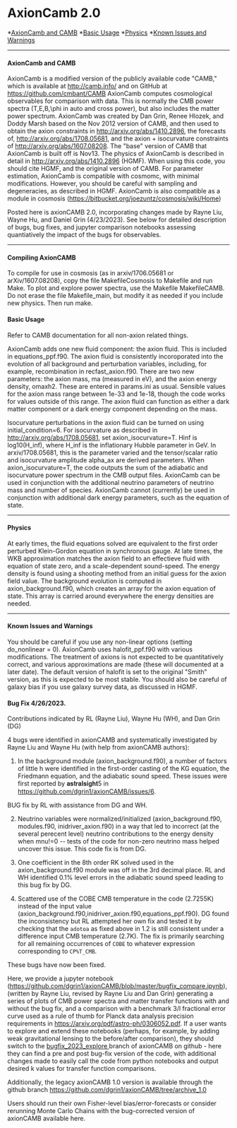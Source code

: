 # <a name="top"></a>AxionCamb 2.0
*[AxionCamb and CAMB](#intro)
*[Basic Usage](#basics)
*[Physics](#physics)
*[Known Issues and Warnings](#warnings)

----------------------------------------------------------------------
#### <a name="intro"></a>AxionCamb and CAMB

AxionCamb is a modified version of the publicly available code "CAMB," which is available at http://camb.info/ and on GitHub at https://github.com/cmbant/CAMB
AxionCamb computes cosmological observables for comparison with data. This is normally the CMB power spectra (T,E,B,\phi in auto and cross power), but also includes the matter power spectrum. AxionCamb was created by Dan Grin, Renee Hlozek, and Doddy Marsh based on the Nov 2012 version of CAMB, and then used to obtain the axion constraints in http://arxiv.org/abs/1410.2896, the forecasts of, http://arxiv.org/abs/1708.05681, and the axion + isocurvature constraints of http://arxiv.org/abs/1607.08208.
The "base" version of CAMB that AxionCamb is built off is Nov13. 
The physics of AxionCamb is described in detail in http://arxiv.org/abs/1410.2896 (HGMF). When using this code, you should cite HGMF, and the original version of CAMB.
For parameter estimation, AxionCamb is compatible with cosmomc, with minimal modifications. However, you should be careful with sampling and degeneracies, as described in HGMF.
AxionCamb is also compatible as a module in cosmosis (https://bitbucket.org/joezuntz/cosmosis/wiki/Home)

Posted here is axionCAMB 2.0, incorporating changes made by Rayne Liu, Wayne Hu, and Daniel Grin (4/23/2023). See below for detailed description of bugs, bug fixes, and jupyter comparison notebooks assessing quantiatively the impact of the bugs for observables.



----------------------------------------------------------------------
#### <a name="basics"></a>Compiling AxionCAMB

To compile for use in cosmosis (as in arxiv/1706.05681 or arXiv/1607.08208), copy the file MakefileCosmosis to Makefile and run Make. To plot and explore power spectra, use the Makefile MakefileCAMB. Do not erase the file Makefile_main, but modify it as needed if you include new physics. Then run make.

#### <a name="basics"></a>Basic Usage

Refer to CAMB documentation for all non-axion related things. 

AxionCamb adds one new fluid component: the axion fluid. This is included in equations_ppf.f90.
The axion fluid is consistently incoroporated into the evolution of all background and perturbation variables, including, for example, recombination in recfast_axion.f90.
There are two new parameters: the axion mass, ma (measured in eV), and the axion energy density, omaxh2. These are entered in params.ini as usual.
Sensible values for the axion mass range between 1e-33 and 1e-18, though the code works for values outside of this range.
The axion fluid can function as either a dark matter component or a dark energy component depending on the mass.

Isocurvature perturbations in the axion fluid can be turned on using initial_condition=6. 
For isocurvature as described in http://arxiv.org/abs/1708.05681, set axion_isocurvature=T. Hinf is log10(H_inf), where H_inf is the inflationary Hubble parameter in GeV. In arxiv/1708.05681, this is the parameter varied and the tensor/scalar ratio and isocurvature amplitude alpha_ax are derived parameters.  When axion_isocurvature=T, the code outputs the sum of the adiabatic and isocurvature power spectrum in the CMB output files.
AxionCamb can be used in conjunction with the additional neutrino parameters of neutrino mass and number of species.
AxionCamb cannot (currently) be used in conjunction with additional dark energy parameters, such as the equation of state.

----------------------------------------------------------------------
#### <a name="physics"></a>Physics

At early times, the fluid equations solved are equivalent to the first order perturbed Klein-Gordon equation in synchronous gauge.
At late times, the WKB approximation matches the axion field to an effectieve fluid with equation of state zero, and a scale-dependent sound-speed.
The energy density is found using a shooting method from an initial guess for the axion field value. 
The background evolution is computed in axion_background.f90, which creates an array for the axion equation of state. This array is carried around everywhere the energy densities are needed.

----------------------------------------------------------------------
#### <a name="warnings"></a>Known Issues and Warnings

You should be careful if you use any non-linear options (setting do_nonlinear \= 0). AxionCamb uses halofit_ppf.f90 with various modifications. The treatment of axions is not expected to be quantitatively correct, and various approximations are made (these will documented at a later date). The default version of halofit is set to the original "Smith" version, as this is expected to be most stable.
You should also be careful of galaxy bias if you use galaxy survey data, as discussed in HGMF.

#### <a name="warnings"></a>Bug Fix 4/26/2023.
Contributions indicated by RL (Rayne Liu), Wayne Hu (WH), and Dan Grin (DG)

4 bugs were identified in axionCAMB and systematically investigated by Rayne Liu and Wayne Hu (with help from axionCAMB authors):

1) In the background module (axion_background.f90), a number of factors of little h were identified in the first-order casting of the KG equation, the Friedmann equation, and the adiabatic sound speed. These issues were first reported by 𝐚𝐬𝐭𝐫𝐚𝐥𝐬𝐢𝐠𝐡𝐭5 in https://github.com/dgrin1/axionCAMB/issues/6.

BUG fix by RL with assistance from DG and WH.

2) Neutrino variables were normalized/initialized (axion_background.f90, modules.f90, inidriver_axion.f90) in a way that led to incorrect (at the several perecent level) neutrino contributions to the energy density when mnu!=0 -- tests of the code for non-zero neutrino mass helped uncover this issue. This code fix is from DG.

3) One coefficient in the 8th order RK solved used in the axion_background.f90 module was off in the 3rd decimal place. RL and WH identified 0.1% level errors in the adiabatic sound speed leading to this bug fix by DG.

4) Scattered use of the COBE CMB temperature in the code (2.7255K) instead of the input value (axion_background.f90,inidriver_axion.f90,equations_ppf.f90). DG found the inconsistency but RL attempted her own fix and tested it by checking that the ``adotoa`` as fixed above in 1.2 is still consistent under a difference input CMB temperature (2.7K). The fix is primarily searching for all remaining occurrences of ``COBE`` to whatever expression corresponding to ``CP%T_CMB``.

These bugs have now been fixed. 

Here, we provide a jupyter notebook (https://github.com/dgrin1/axionCAMB/blob/master/bugfix_compare.ipynb), (written by Rayne Liu, revised by Rayne Liu and Dan Grin) generating a series of plots of CMB power spectra and matter transfer functions with and without the bug fix, and a comparison with a benchmark 3/l fractional error curve used as a rule of thumb for Planck data analysis precision requirements in https://arxiv.org/pdf/astro-ph/0306052.pdf. If a user wants to explore and extend these notebooks (perhaps, for example, by adding weak gravitational lensing to the before/after comparison), they should switch to the [bugfix_2023_explore ](https://github.com/dgrin1/axionCAMB/blob/bugfix_2023_explore/)branch of axionCAMB on github - here they can find a pre and post bug-fix version of the code, with additional changes made to easily call the code from python notebooks and output desired k values for transfer function comparisons. 

Additionally, the legacy axionCAMB 1.0 version is available through the github branch https://github.com/dgrin1/axionCAMB/tree/archive_1.0

Users should run their own Fisher-level bias/error-forecasts or consider rerunning Monte Carlo Chains with the bug-corrected version of axionCAMB available here.






